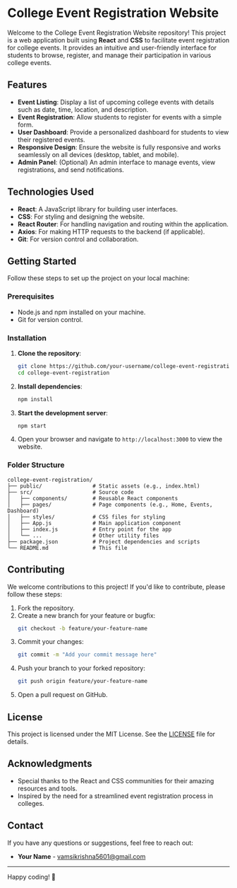 # College Event Registration Website

Welcome to the College Event Registration Website repository! This project is a web application built using **React** and **CSS** to facilitate event registration for college events. It provides an intuitive and user-friendly interface for students to browse, register, and manage their participation in various college events.

## Features

- **Event Listing**: Display a list of upcoming college events with details such as date, time, location, and description.
- **Event Registration**: Allow students to register for events with a simple form.
- **User Dashboard**: Provide a personalized dashboard for students to view their registered events.
- **Responsive Design**: Ensure the website is fully responsive and works seamlessly on all devices (desktop, tablet, and mobile).
- **Admin Panel**: (Optional) An admin interface to manage events, view registrations, and send notifications.

## Technologies Used

- **React**: A JavaScript library for building user interfaces.
- **CSS**: For styling and designing the website.
- **React Router**: For handling navigation and routing within the application.
- **Axios**: For making HTTP requests to the backend (if applicable).
- **Git**: For version control and collaboration.

## Getting Started

Follow these steps to set up the project on your local machine:

### Prerequisites

- Node.js and npm installed on your machine.
- Git for version control.

### Installation

1. **Clone the repository**:
   ```bash
   git clone https://github.com/your-username/college-event-registration.git
   cd college-event-registration
   ```

2. **Install dependencies**:
   ```bash
   npm install
   ```

3. **Start the development server**:
   ```bash
   npm start
   ```

4. Open your browser and navigate to `http://localhost:3000` to view the website.

### Folder Structure

```
college-event-registration/
├── public/                # Static assets (e.g., index.html)
├── src/                   # Source code
│   ├── components/        # Reusable React components
│   ├── pages/             # Page components (e.g., Home, Events, Dashboard)
│   ├── styles/            # CSS files for styling
│   ├── App.js             # Main application component
│   ├── index.js           # Entry point for the app
│   └── ...                # Other utility files
├── package.json           # Project dependencies and scripts
└── README.md              # This file
```

## Contributing

We welcome contributions to this project! If you'd like to contribute, please follow these steps:

1. Fork the repository.
2. Create a new branch for your feature or bugfix:
   ```bash
   git checkout -b feature/your-feature-name
   ```
3. Commit your changes:
   ```bash
   git commit -m "Add your commit message here"
   ```
4. Push your branch to your forked repository:
   ```bash
   git push origin feature/your-feature-name
   ```
5. Open a pull request on GitHub.

## License

This project is licensed under the MIT License. See the [LICENSE](LICENSE) file for details.

## Acknowledgments

- Special thanks to the React and CSS communities for their amazing resources and tools.
- Inspired by the need for a streamlined event registration process in colleges.

## Contact

If you have any questions or suggestions, feel free to reach out:

- **Your Name** - vamsikrishna5601@gmail.com


---

Happy coding! 🚀

